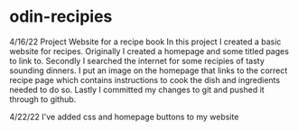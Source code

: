 # odin-recipies
4/16/22
	Project Website for a recipe book
	In this project I created a basic website for recipes. 
	Originally I created a homepage and some titled pages to 		link to.
	Secondly I searched the internet for some recipies of tasty 		sounding dinners.
	I put an image on the homepage that links to the correct 		recipe page which contains instructions to cook the dish 		and ingredients needed to do so. 
	Lastly I committed my changes to git and pushed it through 		to github.

4/22/22
	I've added css and homepage buttons to my website
